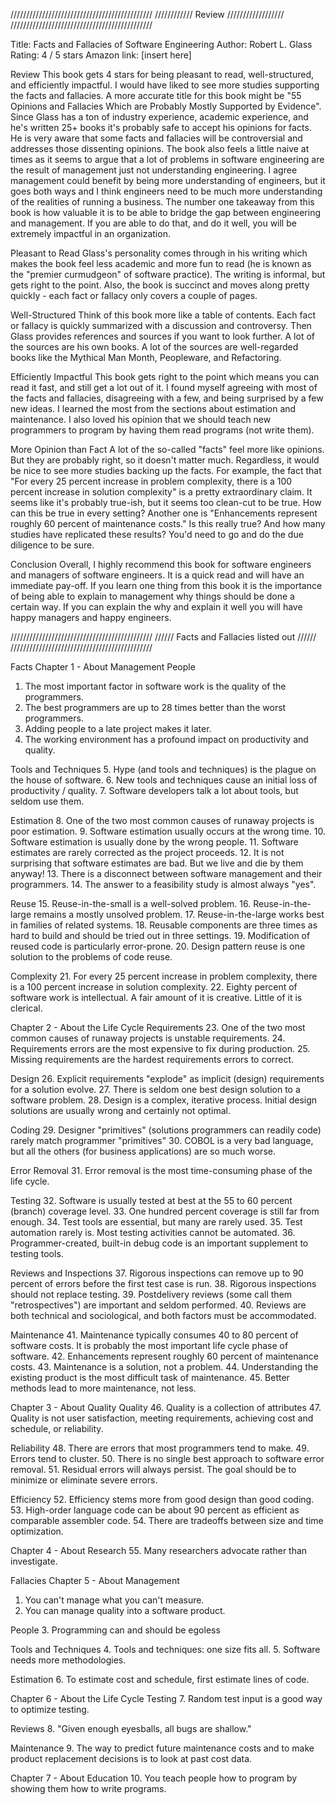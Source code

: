 /////////////////////////////////////////////
////////////    Review     //////////////////
/////////////////////////////////////////////

Title: Facts and Fallacies of Software Engineering
Author: Robert L. Glass
Rating: 4 / 5 stars
Amazon link: [insert here]

Review
This book gets 4 stars for being pleasant to read, well-structured, and efficiently impactful. I would have liked to see more studies supporting the facts and fallacies. A more accurate title for this book might be "55 Opinions and Fallacies Which are Probably Mostly Supported by Evidence". Since Glass has a ton of industry experience, academic experience, and he's written 25+ books it's probably safe to accept his opinions for facts. He is very aware that some facts and
fallacies will be controversial and addresses those dissenting opinions. The book also feels a little naive at times as it seems to argue that a lot of problems in software engineering are the result of management just not understanding engineering. I agree management could benefit by being more understanding of engineers, but it goes both ways and I think engineers need to be much more understanding of the realities of running a business. The number one takeaway from this book is how
valuable it is to be able to bridge the gap between engineering and management. If you are able to do that, and do it well, you will be extremely impactful in an organization.

Pleasant to Read
Glass's personality comes through in his writing which makes the book feel less academic and more fun to read (he is known as the "premier curmudgeon" of software practice). The writing is informal, but gets right to the point. Also, the book is succinct and moves along pretty quickly - each fact or fallacy only covers a couple of pages. 

Well-Structured
Think of this book more like a table of contents. Each fact or fallacy is quickly summarized with a discussion and controversy. Then Glass provides references and sources if you want to look further. A lot of the sources are his own books. A lot of the sources are well-regarded books like the Mythical Man Month, Peopleware, and Refactoring.

Efficiently Impactful
This book gets right to the point which means you can read it fast, and still get a lot out of it. I found myself agreeing with most of the facts and fallacies, disagreeing with a few, and being surprised by a few new ideas. I learned the most from the sections about estimation and maintenance. I also loved his opinion that we should teach new programmers to program by having them read programs (not write them).

More Opinion than Fact
A lot of the so-called "facts" feel more like opinions. But they are probably right, so it doesn't matter much. Regardless, it would be nice to see more studies backing up the facts. For example, the fact that "For every 25 percent increase in problem complexity, there is a 100 percent increase in solution complexity" is a pretty extraordinary claim. It seems like it's probably true-ish, but it seems too clean-cut to be true. How can this be true in every setting? Another one is "Enhancements represent roughly 60 percent of maintenance costs." Is this really true? And how many studies have replicated these results? You'd need to go and do the due diligence to be sure.

Conclusion
Overall, I highly recommend this book for software engineers and managers of software engineers. It is a quick read and will have an immediate pay-off. If you learn one thing from this book it is the importance of being able to explain to management why things should be done a certain way. If you can explain the why and explain it well you will have happy managers and happy engineers.

/////////////////////////////////////////////
//////  Facts and Fallacies listed out //////
/////////////////////////////////////////////

Facts
Chapter 1 - About Management
People
1. The most important factor in software work is the quality of the programmers.
2. The best programmers are up to 28 times better than the worst programmers.
3. Adding people to a late project makes it later.
4. The working environment has a profound impact on productivity and quality.

Tools and Techniques
5. Hype (and tools and techniques) is the plague on the house of software.
6. New tools and techniques cause an initial loss of productivity / quality.
7. Software developers talk a lot about tools, but seldom use them.

Estimation
8. One of the two most common causes of runaway projects is poor estimation.
9. Software estimation usually occurs at the wrong time.
10. Software estimation is usually done by the wrong people.
11. Software estimates are rarely corrected as the project proceeds.
12. It is not surprising that software estimates are bad. But we live and die by them anyway!
13. There is a disconnect between software management and their programmers.
14. The answer to a feasibility study is almost always "yes".

Reuse 
15. Reuse-in-the-small is a well-solved problem.
16. Reuse-in-the-large remains a mostly unsolved problem.
17. Reuse-in-the-large works best in families of related systems.
18. Reusable components are three times as hard to build and should be tried out in three settings.
19. Modification of reused code is particularly error-prone.
20. Design pattern reuse is one solution to the problems of code reuse.

Complexity
21. For every 25 percent increase in problem complexity, there is a 100 percent increase in solution complexity.
22. Eighty percent of software work is intellectual. A fair amount of it is creative. Little of it is clerical.

Chapter 2 - About the Life Cycle
Requirements
23. One of the two most common causes of runaway projects is unstable requirements.
24. Requirements errors are the most expensive to fix during production.
25. Missing requirements are the hardest requirements errors to correct.

Design
26. Explicit requirements "explode" as implicit (design) requirements for a solution evolve.
27. There is seldom one best design solution to a software problem.
28. Design is a complex, iterative process. Initial design solutions are usually wrong and certainly not optimal.

Coding
29. Designer "primitives" (solutions programmers can readily code) rarely match programmer "primitives"
30. COBOL is a very bad language, but all the others (for business applications) are so much worse.

Error Removal
31. Error removal is the most time-consuming phase of the life cycle.

Testing
32. Software is usually tested at best at the 55 to 60 percent (branch) coverage level.
33. One hundred percent coverage is still far from enough.
34. Test tools are essential, but many are rarely used.
35. Test automation rarely is. Most testing activities cannot be automated.
36. Programmer-created, built-in debug code is an important supplement to testing tools.

Reviews and Inspections
37. Rigorous inspections can remove up to 90 percent of errors before the first test case is run.
38. Rigorous inspections should not replace testing.
39. Postdelivery reviews (some call them "retrospectives") are important and seldom performed.
40. Reviews are both technical and sociological, and both factors must be accommodated.

Maintenance
41. Maintenance typically consumes 40 to 80 percent of software costs. It is probably the most important life cycle phase of software.
42. Enhancements represent roughly 60 percent of maintenance costs.
43. Maintenance is a solution, not a problem.
44. Understanding the existing product is the most difficult task of maintenance.
45. Better methods lead to more maintenance, not less.

Chapter 3 - About Quality
Quality
46. Quality is a collection of attributes
47. Quality is not user satisfaction, meeting requirements, achieving cost and schedule, or reliability.

Reliability
48. There are errors that most programmers tend to make.
49. Errors tend to cluster.
50. There is no single best approach to software error removal.
51. Residual errors will always persist. The goal should be to minimize or eliminate severe errors.

Efficiency
52. Efficiency stems more from good design than good coding.
53. High-order language code can be about 90 percent as efficient as comparable assembler code.
54. There are tradeoffs between size and time optimization.

Chapter 4 - About Research
55. Many researchers advocate rather than investigate.

Fallacies
Chapter 5 - About Management
1. You can't manage what you can't measure.
2. You can manage quality into a software product.

People
3. Programming can and should be egoless

Tools and Techniques
4. Tools and techniques: one size fits all.
5. Software needs more methodologies.

Estimation
6. To estimate cost and schedule, first estimate lines of code.

Chapter 6 - About the Life Cycle
Testing
7. Random test input is a good way to optimize testing.

Reviews
8. "Given enough eyesballs, all bugs are shallow." 

Maintenance
9. The way to predict future maintenance costs and to make product replacement decisions is to look at past cost data.

Chapter 7 - About Education
10. You teach people how to program by showing them how to write programs.
